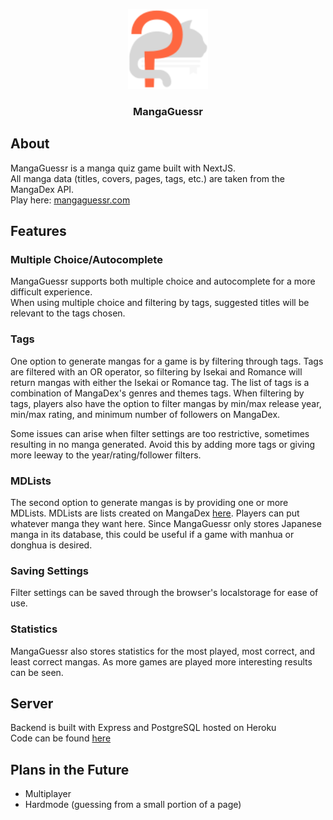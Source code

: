 <p align="center">
    <a href="https://github.com/TaoLinShowdown/aniMinder">
        <img src="public/mangaquizlogo_light.svg" alt="logo" width="128" height="128">
    </a>
    <h3 align="center">MangaGuessr</h3>
</p>

## About

MangaGuessr is a manga quiz game built with NextJS.  
All manga data (titles, covers, pages, tags, etc.) are taken from the MangaDex API.  
Play here: [mangaguessr.com](https://mangaguessr.com)

## Features

### Multiple Choice/Autocomplete

MangaGuessr supports both multiple choice and autocomplete for a more difficult experience.  
When using multiple choice and filtering by tags, suggested titles will be relevant to the tags chosen.

### Tags

One option to generate mangas for a game is by filtering through tags. Tags are filtered with an OR operator, so filtering by Isekai and Romance will return mangas with either the Isekai or Romance tag. The list of tags is a combination of MangaDex's genres and themes tags. When filtering by tags, players also have the option to filter mangas by min/max release year, min/max rating, and minimum number of followers on MangaDex.

Some issues can arise when filter settings are too restrictive, sometimes resulting in no manga generated. Avoid this by adding more tags or giving more leeway to the year/rating/follower filters. 

### MDLists

The second option to generate mangas is by providing one or more MDLists. MDLists are lists created on MangaDex [here](https://mangadex.org/my/lists). Players can put whatever manga they want here. Since MangaGuessr only stores Japanese manga in its database, this could be useful if a game with manhua or donghua is desired. 

### Saving Settings

Filter settings can be saved through the browser's localstorage for ease of use.

### Statistics

MangaGuessr also stores statistics for the most played, most correct, and least correct mangas. As more games are played more interesting results can be seen.

## Server

Backend is built with Express and PostgreSQL hosted on Heroku  
Code can be found [here](https://github.com/TaoLinShowdown/manga-guessr-server)

## Plans in the Future

- Multiplayer
- Hardmode (guessing from a small portion of a page)
